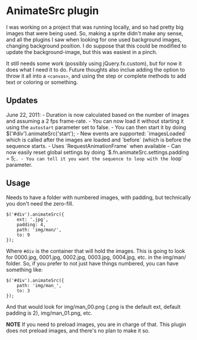 # AnimateSrc plugin

I was working on a project that was running locally, and so had pretty big images that were being used.  So, making a sprite didn't make any sense, and all the plugins I saw when looking for one used background images, changing background position.  I do suppose that this could be modified to update the background-image, but this was easiest in a pinch.

It still needs some work (possibly using jQuery.fx.custom), but for now it does what I need it to do.  Future thoughts also inclue adding the option to throw it all into a `<canvas>`, and using the step or complete methods to add text or coloring or something.

## Updates

June 22, 2011:
    - Duration is now calculated based on the number of images and assuming a 2 fps frame-rate.
    - You can now load it without starting it using the `autostart` parameter set to false.
        - You can then start it by doing $('#div').animateSrc('start');
    - New events are supported: `imagesLoaded` which is called after the images are loaded and `before` (which is before the sequence starts.
    - Uses `RequestAnimationFrame` when available
    - Can now easily reset global settings by doing `$.fn.animateSrc.settings.padding = 5;`.
    - You can tell it you want the sequence to loop with the `loop` parameter.

## Usage

Needs to have a folder with numbered images, with padding, but technically you don't need the zero-fill.

    $('#div').animateSrc({
        ext: '.jpg',
        padding: 4,
        path: 'img/man/',
        to: 9
    });

Where `#div` is the container that will hold the images. This is going to look for 0000.jpg, 0001.jpg, 0002.jpg, 0003.jpg, 0004.jpg, etc. in the img/man/ folder.  So, if you prefer to not just have things numbered, you can have something like:

    $('#div').animateSrc({
        path: 'img/man_',
        to: 3
    });

And that would look for img/man_00.png (.png is the default ext, default padding is 2), img/man_01.png, etc.

**NOTE** If you need to preload images, you are in charge of that.  This plugin does not preload images, and there's no plan to make it so.

